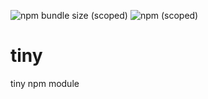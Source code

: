 ![npm bundle size (scoped)](https://img.shields.io/bundlephobia/min/@jmcahal/tiny) ![npm (scoped)](https://img.shields.io/npm/v/@jmcahal/tiny)

# tiny
tiny npm module 
